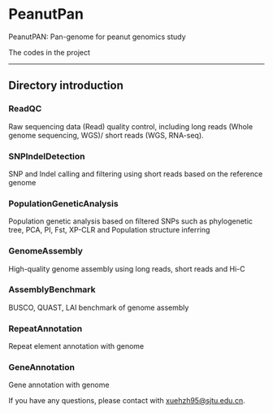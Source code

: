 # PeanutPan
PeanutPAN: Pan-genome for peanut genomics study

The codes in the project

-----------

## Directory introduction

### ReadQC
Raw sequencing data (Read) quality control, including long reads (Whole genome sequencing, WGS)/ short reads (WGS, RNA-seq).

### SNPIndelDetection
SNP and Indel calling and filtering using short reads based on the reference genome

### PopulationGeneticAnalysis
Population genetic analysis based on filtered SNPs such as phylogenetic tree, PCA, PI, Fst, XP-CLR and Population structure inferring

### GenomeAssembly
High-quality genome assembly using long reads, short reads and Hi-C

### AssemblyBenchmark
BUSCO, QUAST, LAI benchmark of genome assembly

### RepeatAnnotation
Repeat element annotation with genome

### GeneAnnotation
Gene annotation with genome

If you have any questions, please contact with xuehzh95@sjtu.edu.cn.
